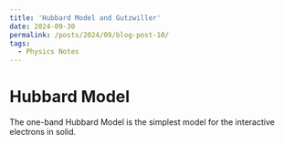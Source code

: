 ```yaml
---
title: 'Hubbard Model and Gutzwiller'
date: 2024-09-30
permalink: /posts/2024/09/blog-post-10/
tags:
  - Physics Notes
---
```


# Hubbard Model
The one-band Hubbard Model is the simplest model for the interactive electrons in solid.
